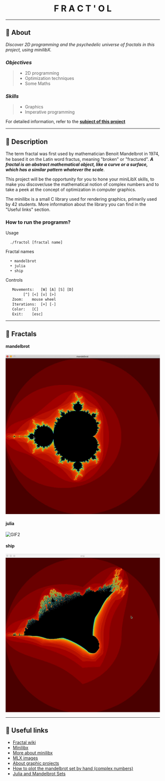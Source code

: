 <h1 align="center">
    F R A C T ' O L
</h1>

___

## :memo: **About**

_Discover 2D programming and the psychedelic universe of fractals in this project, using minilibX._

### *Objectives*  
> + 2D programming
> + Optimization techniques
> + Some Maths

### *Skills*
> + Graphics
> + Imperative programming

For detailed information, refer to the [**subject of this project**](https://github.com/CherdantsevIlya/fract-ol/blob/master/content/en.subject.pdf)

___

## 🚀 **Description**

The term fractal was ﬁrst used by mathematician Benoit Mandelbrot in 1974, he based it on the Latin word fractus, meaning "broken" or "fractured". _**A fractal is an abstract mathematical object, like a curve or a surface, which has a similar pattern whatever the scale**_.

This project will be the opportunity for you to hone your miniLibX skills, to make you discover/use the mathematical notion of complex numbers and to take a peek at the concept of optimization in computer graphics.

The minilibx is a small C library used for rendering graphics, primarily used by 42 students. More information about the library you can find in the "Useful links" section.

### **How to run the programm?**

Usage

```
  ./fractol [fractal name]
```

Fractal names

```
  • mandelbrot
  • julia
  • ship
```

Controls

```
   Movements:	[W] [A] [S] [D]
		[^] [<] [v] [>]
   Zoom:	mouse wheel
   Iterations:	[+] [-]
   Color:	[C]
   Exit:	[esc]
```
___

## 🌳 **Fractals**

#### mandelbrot

![GIF1](https://github.com/CherdantsevIlya/fract-ol/blob/master/content/mandelbrot.gif)

#### julia

![GIF2](https://github.com/CherdantsevIlya/fract-ol/blob/master/content/julia.gif)

#### ship

![GIF3](https://github.com/CherdantsevIlya/fract-ol/blob/master/content/ship.gif)

___

## 📌 **Useful links**

+ [Fractal wiki](https://ru.wikipedia.org/wiki/%D0%A4%D1%80%D0%B0%D0%BA%D1%82%D0%B0%D0%BB)
+ [Minilibx](https://harm-smits.github.io/42docs/libs/minilibx.html)
+ [More about minilibx](https://github.com/taelee42/mlx_example)
+ [MLX images](https://github.com/keuhdall/images_example)
+ [About graphic projects](https://github.com/qst0/ft_libgfx)
+ [How to plot the mandelbrot set by hand (complex numbers)](https://www.wikihow.com/Plot-the-Mandelbrot-Set-By-Hand)
+ [Julia and Mandelbrot Sets](https://lodev.org/cgtutor/juliamandelbrot.html)
